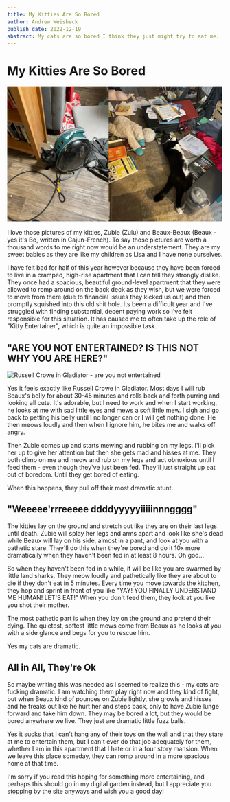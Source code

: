 ```yaml
---
title: My Kitties Are So Bored
author: Andrew Weisbeck
publish_date: 2022-12-19
abstract: My cats are so bored I think they just might try to eat me.
---
```


# My Kitties Are So Bored


![Zubie and Beaux](static/beauxzubie.png)


I love those pictures of my kitties, Zubie (Zulu) and Beaux-Beaux (Beaux - yes
it's Bo, written in Cajun-French). To say those pictures are worth a thousand
words to me right now would be an understatement. They are my sweet babies as
they are like my children as Lisa and I have none ourselves.

I have felt bad for half of this year however because they have been forced to
live in a cramped, high-rise apartment that I can tell they strongly dislike.
They once had a spacious, beautiful ground-level apartment that they were
allowed to romp around on the back deck as they wish, but we were forced to move
from there (due to financial issues they kicked us out) and then promptly
squished into this old shit hole. Its been a difficult year and I've struggled
with finding substantial, decent paying work so I've felt responsible for this
situation. It has caused me to often take up the role of "Kitty Entertainer",
which is quite an impossible task.

## "ARE YOU NOT ENTERTAINED? IS THIS NOT WHY YOU ARE HERE?"

![Russell Crowe in Gladiator - are you not entertained](https://res.cloudinary.com/tar-heel-dev-studio/image/upload/v1671599048/areyounotentertained_kwlin3.jpg)

Yes it feels exactly like Russell Crowe in Gladiator. Most days I will rub
Beaux's belly for about 30-45 minutes and rolls back and forth purring and
looking all cute. It's adorable, but I need to work and when I start working, he
looks at me with sad little eyes and mews a soft little mew. I sigh and go back
to petting his belly until I no longer can or I will get nothing done. He then
meows loudly and then when I ignore him, he bites me and walks off angry.

Then Zubie comes up and starts mewing and rubbing on my legs. I'll pick her up
to give her attention but then she gets mad and hisses at me. They both climb on
me and meow and rub on my legs and act obnoxious until I feed them - even though
they've just been fed. They'll just straight up eat out of boredom. Until they
get bored of eating.

When this happens, they pull off their most dramatic stunt.

## "Weeeee'rrreeeee ddddyyyyyiiiiinnngggg"

The kitties lay on the ground and stretch out like they are on their last legs
until death. Zubie will splay her legs and arms apart and look like she's dead
while Beaux will lay on his side, almost in a pant, and look at you with a
pathetic stare. They'll do this when they're bored and do it 10x more
dramatically when they haven't been fed in at least 8 hours. Oh god...

So when they haven't been fed in a while, it will be like you are swarmed by
little land sharks. They meow loudly and pathetically like they are about to die
if they don't eat in 5 minutes. Every time you move towards the kitchen, they
hop and sprint in front of you like "YAY! YOU FINALLY UNDERSTAND ME HUMAN! LET'S
EAT!" When you don't feed them, they look at you like you shot their mother.

The most pathetic part is when they lay on the ground and pretend their dying.
The quietest, softest little mews come from Beaux as he looks at you with a side
glance and begs for you to rescue him.

Yes my cats are dramatic.

## All in All, They're Ok

So maybe writing this was needed as I seemed to realize this - my cats are
fucking dramatic. I am watching them play right now and they kind of fight, but
when Beaux kind of pounces on Zubie lightly, she growls and hisses and he freaks
out like he hurt her and steps back, only to have Zubie lunge forward and take
him down. They may be bored a lot, but they would be bored anywhere we live.
They just are dramatic little fuzz balls.

Yes it sucks that I can't hang any of their toys on the wall and that they stare
at me to entertain them, but I can't ever do that job adequately for them,
whether I am in this apartment that I hate or in a four story mansion. When we
leave this place someday, they can romp around in a more spacious home at that
time.

I'm sorry if you read this hoping for something more entertaining, and perhaps
this should go in my digital garden instead, but I appreciate you stopping by
the site anyways and wish you a good day!
